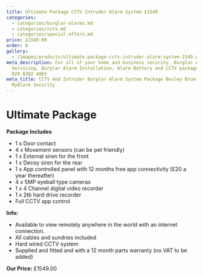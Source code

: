 ```yaml
---
title: Ultimate Package CCTV Intruder Alarm System £1549
categories:
  - categories/burglar-alarms.md
  - categories/cctv.md
  - categories/special-offers.md
price: £1549.00
order: 6
gallery:
  - /images/products/ultimate-package-cctv-intruder-alarm-system-1549.webp
meta_description: For all of your home and business security. Burglar Alarm
  Servicing, Burglar Alarm Installation, Alarm Battery and CCTV packages. Call
  020 8302 4065
meta_title: CCTV And Intruder Burglar Alarm System Package Bexley Bromley -
  MyAlarm Security
---
```

# Ultimate Package

**Package Includes**

- 1 x Door contact
- 4 x Movement sensors (can be pet friendly)
- 1 x External siren for the front
- 1 x Decoy siren for the rear
- 1 x App controlled panel with 12 months free app connectivity (£20 a year thereafter)
- 4 x 5MP eyeball type cameras
- 1 x 4 Channel digital video recorder
- 1 x 2tb hard drive recorder
- Full CCTV app control

**Info:**

- Available to view remotely anywhere in the world with an internet connection.
- All cables and sundries included
- Hard wired CCTV system
- Supplied and fitted and with a 12 month parts warranty (no VAT to be added)

**Our Price:** £1549.00
